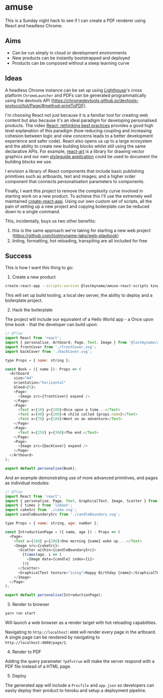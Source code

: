 # amuse

This is a Sunday night hack to see if I can create a PDF renderer using React and headless Chrome.

## Aims

- Can be run simply in cloud or development environments
- New products can be instantly bootstrapped and deployed
- Products can be composed without a steep learning curve

## Ideas

A headless Chrome instance can be set up using [Lighthouse](https://github.com/GoogleChrome/lighthouse)'s cross platform `ChromeLauncher` and PDFs can be generated programmatically using the devtools API (https://chromedevtools.github.io/devtools-protocol/tot/Page/#method-printToPDF).

I'm choosing React not just because it is a familiar tool for creating web content but also because it's an ideal paradigm for developing personalised products. The video [React: rethinking best practices](https://www.youtube.com/watch?v=x7cQ3mrcKaY) provides a good high level explanation of this paradigm (how reducing coupling and increasing cohesion between logic and view concerns leads to a better development experience and safer code). React also opens us up to a large ecosystem and the ability to create new building blocks whilst still using the same declarative APIs. For example, [react-art](https://github.com/reactjs/react-art) is a library for drawing vector graphics and our own [styleguide application](http://design-system.lostmy.name/components/atoms/Badge) could be used to document the building blocks we use.

I envision a library of React components that include basic publishing primitives such as artboards, text and images; and a higher order component that connects personalisation parameters to components.

Finally, I want this project to remove the complexity curve involved in starting work on a new product. To achieve this I'll use the extremely well maintained [create-react-app](https://github.com/facebookincubator/create-react-app). Using our own custom set of scripts, all the pain of setting up a new project and copying boilerplate can be reduced down to a single command.

This, incidentally, buys us two other benefits:
1) this is the same approach we're taking for starting a new web project (https://github.com/lostmyname-labs/web-playbook)
2) linting, formatting, hot reloading, transpiling are all included for free

## Success

This is how I want this thing to go:

1. Create a new product

```sh
create-react-app --scripts-version @lostmyname/amuse-react-scripts kingdom-of-you-book
```

This will set up build tooling, a local dev server, the ability to deploy and a boilerplate project.

2. Hack the boilerplate

The project will include our equivalent of a Hello World app - a Once upon time book - that the developer can build upon:

```js
// @flow
import React from 'react';
import { personalise, Artboard, Page, Text, Image } from '@lostmyname/amuse-react-components';
import frontCover from './frontCover.svg';
import backCover from './backCover.svg';

type Props = { name: string };

const Book = ({ name }): Props => (
  <Artboard
    size="A4"
    orientation="horizontal"
    bleed={5}>
    <Page>
      <Image src={frontCover} expand />
    </Page>
    <Page>
      <Text x={10} y={100}>Once upon a time...</Text>
      <Text x={40} y={100}>A child called {props.name}</Text>
      <Text x={70} y={100}>Went on an adventure</Text>
    </Page>
    <Page>
      <Text x={250} y={300}>The end.</Text>
    </Page>
    <Page>
      <Image src={backCover} expand />
    </Page>
  </Artboard>
);

export default personalise(Book);
```

And an example demonstrating use of more advanced primitives, and pages as individual modules:

```js
// @flow
import React from 'react';
import { personalise, Page, Text, GraphicalText, Image, Scatter } from '@lostmyname/amuse-react-components';
import { times } from 'lodash';
import cakeSrc from './cake.svg';
import candleBoundarySrc from './candleBoundary.svg';

type Props = { name: string, age: number };

const IntroductionPage = ({ name, age }) : Props => (
  <Page>
    <Text x={100} y={200}>One morning {name} woke up....</Text>
    <Image src={cakeSrc}>
      <Scatter within={candleBoundarySrc}>
        {times(age, i => (
          <Image data={candle} index={i}>
        ))}
      </Scatter>
      <GraphicalText texture="icing">Happy Birthday {name}</GraphicalText>
    </Image>
  </Page>
);

export default personalise(IntroductionPage);
```

3. Render to browser

```sh
yarn run start
```

Will launch a web browser as a render target with hot reloading capabilities.

Navigating to `http://localhost:4000` will render every page in the artboard. A single page can be rendered by navigating to `http://localhost:4000/page/1`.

4. Render to PDF

Adding the query parameter `?pdf=true` will make the server respond with a PDF file instead of a HTML page.

5. Deploy

The generated app will include a `Procfile` and `app.json` so developers can easily deploy their product to heroku and setup a deployment pipeline.
